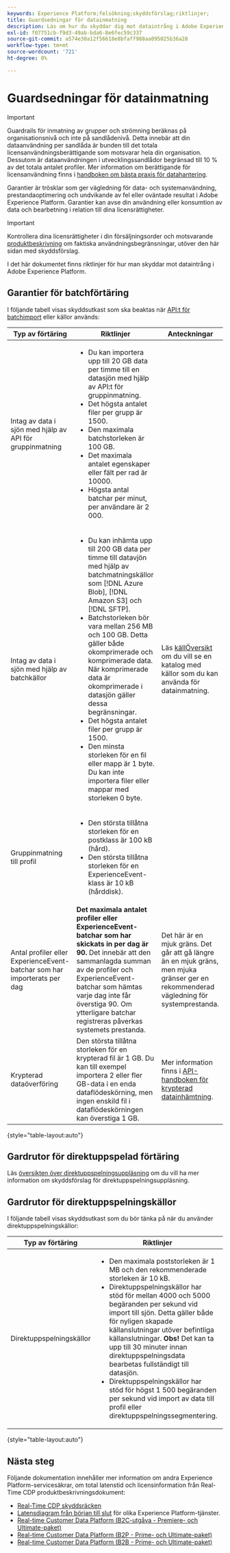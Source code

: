 ```yaml
---
keywords: Experience Platform;felsökning;skyddsförslag;riktlinjer;
title: Guardsedningar för datainmatning
description: Läs om hur du skyddar dig mot dataintrång i Adobe Experience Platform.
exl-id: f07751cb-f9d3-49ab-bda6-8e6fec59c337
source-git-commit: a574e30a12f56618e8bfaff988aa095025b36a28
workflow-type: tm+mt
source-wordcount: '721'
ht-degree: 0%

---
```


# Guardsedningar för datainmatning

>[!IMPORTANT]
>
>Guardrails för inmatning av grupper och strömning beräknas på organisationsnivå och inte på sandlådenivå. Detta innebär att din dataanvändning per sandlåda är bunden till det totala licensanvändningsberättigande som motsvarar hela din organisation. Dessutom är dataanvändningen i utvecklingssandlådor begränsad till 10 % av det totala antalet profiler. Mer information om berättigande för licensanvändning finns i [handboken om bästa praxis för datahantering](../landing/license-usage-and-guardrails/data-management-best-practices.md).

Garantier är trösklar som ger vägledning för data- och systemanvändning, prestandaoptimering och undvikande av fel eller oväntade resultat i Adobe Experience Platform. Garantier kan avse din användning eller konsumtion av data och bearbetning i relation till dina licensrättigheter.

>[!IMPORTANT]
>
>Kontrollera dina licensrättigheter i din försäljningsorder och motsvarande [produktbeskrivning](https://helpx.adobe.com/legal/product-descriptions.html) om faktiska användningsbegränsningar, utöver den här sidan med skyddsförslag.

I det här dokumentet finns riktlinjer för hur man skyddar mot dataintrång i Adobe Experience Platform.

## Garantier för batchförtäring

I följande tabell visas skyddsutkast som ska beaktas när [API:t för batchimport](./batch-ingestion/overview.md) eller källor används:

| Typ av förtäring | Riktlinjer | Anteckningar |
| --- | --- | --- |
| Intag av data i sjön med hjälp av API för gruppinmatning | <ul><li>Du kan importera upp till 20 GB data per timme till en datasjön med hjälp av API:t för gruppinmatning.</li><li>Det högsta antalet filer per grupp är 1500.</li><li>Den maximala batchstorleken är 100 GB.</li><li>Det maximala antalet egenskaper eller fält per rad är 10000.</li><li>Högsta antal batchar per minut, per användare är 2 000.</li></ul> | |
| Intag av data i sjön med hjälp av batchkällor | <ul><li>Du kan inhämta upp till 200 GB data per timme till datavjön med hjälp av batchmatningskällor som [!DNL Azure Blob], [!DNL Amazon S3] och [!DNL SFTP].</li><li>Batchstorleken bör vara mellan 256 MB och 100 GB. Detta gäller både okomprimerade och komprimerade data. När komprimerade data är okomprimerade i datasjön gäller dessa begränsningar.</li><li>Det högsta antalet filer per grupp är 1500.</li><li>Den minsta storleken för en fil eller mapp är 1 byte. Du kan inte importera filer eller mappar med storleken 0 byte.</li></ul> | Läs [källÖversikt](../sources/home.md) om du vill se en katalog med källor som du kan använda för datainmatning. |
| Gruppinmatning till profil | <ul><li>Den största tillåtna storleken för en postklass är 100 kB (hård).</li><li>Den största tillåtna storleken för en ExperienceEvent-klass är 10 kB (hårddisk).</li></ul> | |
| Antal profiler eller ExperienceEvent-batchar som har importerats per dag | **Det maximala antalet profiler eller ExperienceEvent-batchar som har skickats in per dag är 90.** Det innebär att den sammanlagda summan av de profiler och ExperienceEvent-batchar som hämtas varje dag inte får överstiga 90. Om ytterligare batchar registreras påverkas systemets prestanda. | Det här är en mjuk gräns. Det går att gå längre än en mjuk gräns, men mjuka gränser ger en rekommenderad vägledning för systemprestanda. |
| Krypterad dataöverföring | Den största tillåtna storleken för en krypterad fil är 1 GB. Du kan till exempel importera 2 eller fler GB-data i en enda dataflödeskörning, men ingen enskild fil i dataflödeskörningen kan överstiga 1 GB. | Mer information finns i [API-handboken för krypterad datainhämtning](../sources/tutorials/api/encrypt-data.md). |

{style="table-layout:auto"}

## Gardrutor för direktuppspelad förtäring

Läs [översikten över direktuppspelningsuppläsning](./streaming-ingestion/overview.md) om du vill ha mer information om skyddsförslag för direktuppspelningsuppläsning.

## Gardrutor för direktuppspelningskällor

I följande tabell visas skyddsutkast som du bör tänka på när du använder direktuppspelningskällor:

| Typ av förtäring | Riktlinjer | Anteckningar |
| --- | --- | --- |
| Direktuppspelningskällor | <ul><li>Den maximala poststorleken är 1 MB och den rekommenderade storleken är 10 kB.</li><li>Direktuppspelningskällor har stöd för mellan 4000 och 5000 begäranden per sekund vid import till sjön. Detta gäller både för nyligen skapade källanslutningar utöver befintliga källanslutningar. **Obs!** Det kan ta upp till 30 minuter innan direktuppspelningsdata bearbetas fullständigt till datasjön.</li><li>Direktuppspelningskällor har stöd för högst 1 500 begäranden per sekund vid import av data till profil eller direktuppspelningssegmentering.</li></ul> | Direktuppspelningskällor som [!DNL Kafka], [!DNL Azure Event Hubs] och [!DNL Amazon Kinesis] använder inte DCCS-vägen ([!DNL Data Collection Core Service]) och kan ha olika genomströmningsbegränsningar. I [källÖversikt](../sources/home.md) finns en katalog med källor som du kan använda för datainmatning. |

{style="table-layout:auto"}

## Nästa steg

Följande dokumentation innehåller mer information om andra Experience Platform-servicesäkrar, om total latenstid och licensinformation från Real-Time CDP produktbeskrivningsdokument:

* [Real-Time CDP skyddsräcken](/help/rtcdp/guardrails/overview.md)
* [Latensdiagram från början till slut](https://experienceleague.adobe.com/docs/blueprints-learn/architecture/architecture-overview/deployment/guardrails.html?lang=en#end-to-end-latency-diagrams) för olika Experience Platform-tjänster.
* [Real-time Customer Data Platform (B2C-utgåva - Premiere- och Ultimate-paket)](https://helpx.adobe.com/legal/product-descriptions/real-time-customer-data-platform-b2c-edition-prime-and-ultimate-packages.html)
* [Real-time Customer Data Platform (B2P - Prime- och Ultimate-paket)](https://helpx.adobe.com/legal/product-descriptions/real-time-customer-data-platform-b2p-edition-prime-and-ultimate-packages.html)
* [Real-time Customer Data Platform (B2B - Prime- och Ultimate-paket)](https://helpx.adobe.com/legal/product-descriptions/real-time-customer-data-platform-b2b-edition-prime-and-ultimate-packages.html)
